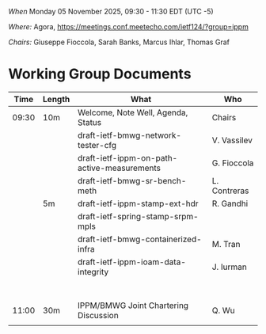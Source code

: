 *When*   Monday 05 November 2025, 09:30 - 11:30 EDT (UTC -5)

*Where:*  Agora, https://meetings.conf.meetecho.com/ietf124/?group=ippm

*Chairs:* Giuseppe Fioccola, Sarah Banks, Marcus Ihlar, Thomas Graf

# Working Group Documents

| Time    | Length | What                                        | Who          |
|---------|--------|---------------------------------------------|--------------|
| 09:30   | 10m    | Welcome, Note Well, Agenda, Status          | Chairs       |
|         |        | draft-ietf-bmwg-network-tester-cfg          | V. Vassilev  |
|         |        | draft-ietf-ippm-on-path-active-measurements | G. Fioccola  |
|         |        | draft-ietf-bmwg-sr-bench-meth 	             | L. Contreras |
|         | 5m     | draft-ietf-ippm-stamp-ext-hdr	             | R. Gandhi    |
|         |        | draft-ietf-spring-stamp-srpm-mpls           |              |
|         |        | draft-ietf-bmwg-containerized-infra         | M. Tran      |
|         |        | draft-ietf-ippm-ioam-data-integrity         | J. Iurman    |
|         |        |                              	             |              |
|         |        |                              	             |              |
|         |        |                              	             |              |
|         |        |                              	             |              |
|         |        |                              	             |              |
|         |        |                              	             |              |
|         |        |                              	             |              |
| 11:00   | 30m    | IPPM/BMWG Joint Chartering Discussion       | Q. Wu        |
|         |        |                              	             |              |
